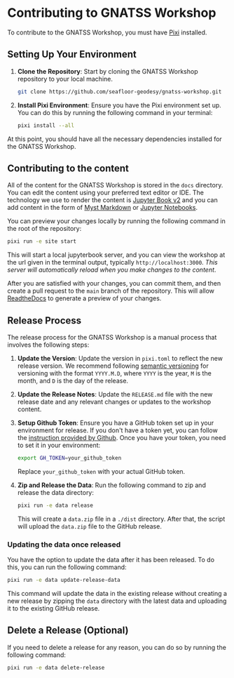 # Contributing to GNATSS Workshop

To contribute to the GNATSS Workshop, you must have [Pixi](https://pixi.sh) installed.

## Setting Up Your Environment

1. **Clone the Repository**: Start by cloning the GNATSS Workshop repository to your local machine.

   ```bash
   git clone https://github.com/seafloor-geodesy/gnatss-workshop.git
   ```

2. **Install Pixi Environment**: Ensure you have the Pixi environment set up. You can do this by running the following command in your terminal:

   ```bash
   pixi install --all
   ```

At this point, you should have all the necessary dependencies installed for the GNATSS Workshop.

## Contributing to the content

All of the content for the GNATSS Workshop is stored in the `docs` directory.
You can edit the content using your preferred text editor or IDE.
The technology we use to render the content is [Jupyter Book v2](https://next.jupyterbook.org) and you can add content in the form of [Myst Markdown](https://next.jupyterbook.org/tutorial/mystmd)
or [Jupyter Notebooks](https://mystmd.org/guide/quickstart-jupyter-lab-myst).

You can preview your changes locally by running the following command in the root of the repository:

```bash
pixi run -e site start
```

This will start a local jupyterbook server, and you can view the workshop at the url given in the terminal output, typically `http://localhost:3000`.
*This server will automatically reload when you make changes to the content*.

After you are satisfied with your changes, you can commit them,
and then create a pull request to the `main` branch of the repository.
This will allow [ReadtheDocs](https://readthedocs.org) to generate a preview of your changes.

## Release Process

The release process for the GNATSS Workshop is a manual process that involves the following steps:

1. **Update the Version**: Update the version in `pixi.toml` to reflect the new release version.
We recommend following [semantic versioning](https://semver.org/) for versioning with the format `YYYY.M.D`, where `YYYY` is the year, `M` is the month, and `D` is the day of the release.

2. **Update the Release Notes**: Update the `RELEASE.md` file with the new release date and any relevant changes or updates to the workshop content.

3. **Setup Github Token**: Ensure you have a GitHub token set up in your environment for release.
If you don't have a token yet, you can follow the [instruction provided by Github](https://docs.github.com/en/authentication/keeping-your-account-and-data-secure/managing-your-personal-access-tokens#creating-a-personal-access-token-classic).
Once you have your token, you need to set it in your environment:

   ```bash
   export GH_TOKEN=your_github_token
   ```

   Replace `your_github_token` with your actual GitHub token.

4. **Zip and Release the Data**: Run the following command to zip and release the data directory:

   ```bash
   pixi run -e data release
   ```

   This will create a `data.zip` file in a `./dist` directory. After that, the script will upload the `data.zip` file to the GitHub release.

### Updating the data once released

You have the option to update the data after it has been released.
To do this, you can run the following command:

```bash
pixi run -e data update-release-data
```

This command will update the data in the existing release without creating a new release by zipping the `data` directory with the latest data and uploading it to the existing GitHub release.

## Delete a Release (Optional)

If you need to delete a release for any reason, you can do so by running the following command:

```bash
pixi run -e data delete-release
```
